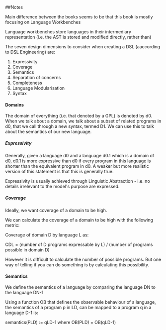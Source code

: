 ##Notes

Main difference between the books seems to be that this book is mostly focusing on Language Workbenches

Language workbenches store languages in their intermediary representation (i.e. the AST is stored and modified directly, rather than)


The seven design dimensions to consider when creating a DSL (aaccording to DSL Engineering) are:
1. Expressivity
2. Coverage
3. Semantics
4. Separation of concerns
5. Completeness
6. Language Modularisation
7. Syntax


#### Domains

The domain of everything (i.e. that denoted by a GPL) is denoted by d0. When we talk about a domain, we talk about a subset of related programs in d0, that we call through a new syntax, termed D1. We can use this to talk about the semantics of our new language.


##### Expressivity

Generally, given a language d0 and a language d0.1 which is a domain of d0, d0.1 is more expressive than d0 if every program in this language is shorter than the equivalent program in d0. A weaker but more realistic version of this statement is that this is generally true.

Expressivity is usually achieved through Linguistic Abstraction - i.e. no details irrelevant to the model's purpose are expressed. 

##### Coverage

Ideally, we want coverage of a domain to be high.

We can calculate the coverage of a domain to be high with the following metric:

Coverage of domain D by language L as:

CDL = (number of D programs expressable by L) / (number of programs possible in domain D)

However it is difficult to calculate the number of possible programs. But one way of telling if you can do something is by calculating this possibility.	


#### Semantics
We define the semantics of a language by comparing the language DN to the language DN-1

Using a function OB that defines the observable behaviour of a language, the semantics of a program p in LD, can be mapped to a program q in a language D-1	 is:

semantics(PLD) := qLD-1 where OB(PLD) = OB(qLD-1)